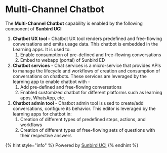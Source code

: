 # Multi-Channel Chatbot

The **Multi-Channel Chatbot** capability is enabled by the following component of **Sunbird UCI**

1. **Chatbot UX tool -** Chatbot UX tool renders predefined and free-flowing conversations and emits usage data. This chatbot is embedded in the Learning apps. It is used to:
   1. Enable consumption of pre-defined and free-flowing conversations
   2. Embed to webapp (portal) of Sunbird ED
2. **Chatbot services** - Chat services is a micro-service that provides APIs to manage the lifecycle and workflows of creation and consumption of conversations on chatbots. These services are leveraged by the learning app to enable chatbot with -
   1. Add pre-defined and free-flowing conversations
   2. Enabled customized chatbot for different platforms such as learning apps, WhatsApp, etc.
3. **Chatbot admin tool** - Chatbot admin tool is used to create/add conversations, configure its behavior. This editor is leveraged by the learning apps for chatbot in:
   1. Creation of different types of predefined steps, actions, and workflows
   2. Creation of different types of free-flowing sets of questions with their respective answers

{% hint style="info" %}
Powered by [Sunbird UCI](http://127.0.0.1:5000/o/-Mi9QwJlsfb7xuxTBc0J/s/nC2042spZ2TIbqdRA37S/ "mention")
{% endhint %}
